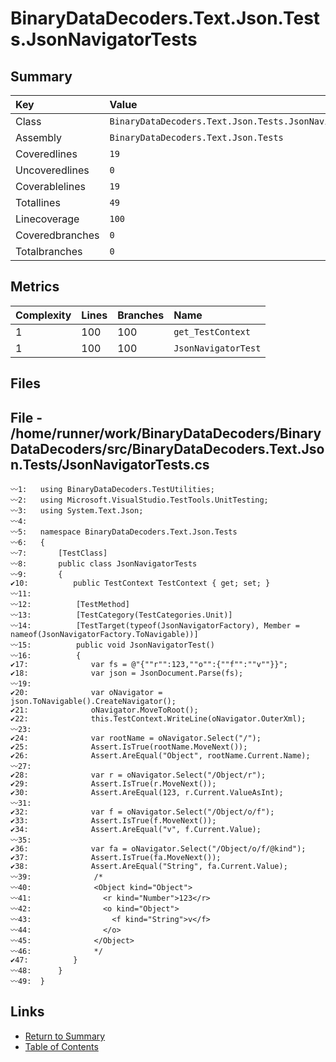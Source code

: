 ﻿# BinaryDataDecoders.Text.Json.Tests.JsonNavigatorTests

## Summary

| Key             | Value                                                   |
| :-------------- | :------------------------------------------------------ |
| Class           | `BinaryDataDecoders.Text.Json.Tests.JsonNavigatorTests` |
| Assembly        | `BinaryDataDecoders.Text.Json.Tests`                    |
| Coveredlines    | `19`                                                    |
| Uncoveredlines  | `0`                                                     |
| Coverablelines  | `19`                                                    |
| Totallines      | `49`                                                    |
| Linecoverage    | `100`                                                   |
| Coveredbranches | `0`                                                     |
| Totalbranches   | `0`                                                     |

## Metrics

| Complexity | Lines | Branches | Name                |
| :--------- | :---- | :------- | :------------------ |
| 1          | 100   | 100      | `get_TestContext`   |
| 1          | 100   | 100      | `JsonNavigatorTest` |

## Files

## File - /home/runner/work/BinaryDataDecoders/BinaryDataDecoders/src/BinaryDataDecoders.Text.Json.Tests/JsonNavigatorTests.cs

```CSharp
〰1:   using BinaryDataDecoders.TestUtilities;
〰2:   using Microsoft.VisualStudio.TestTools.UnitTesting;
〰3:   using System.Text.Json;
〰4:   
〰5:   namespace BinaryDataDecoders.Text.Json.Tests
〰6:   {
〰7:       [TestClass]
〰8:       public class JsonNavigatorTests
〰9:       {
✔10:          public TestContext TestContext { get; set; }
〰11:  
〰12:          [TestMethod]
〰13:          [TestCategory(TestCategories.Unit)]
〰14:          [TestTarget(typeof(JsonNavigatorFactory), Member = nameof(JsonNavigatorFactory.ToNavigable))]
〰15:          public void JsonNavigatorTest()
〰16:          {
✔17:              var fs = @"{""r"":123,""o"":{""f"":""v""}}";
✔18:              var json = JsonDocument.Parse(fs);
〰19:  
✔20:              var oNavigator = json.ToNavigable().CreateNavigator();
✔21:              oNavigator.MoveToRoot();
✔22:              this.TestContext.WriteLine(oNavigator.OuterXml);
〰23:  
✔24:              var rootName = oNavigator.Select("/");
✔25:              Assert.IsTrue(rootName.MoveNext());
✔26:              Assert.AreEqual("Object", rootName.Current.Name);
〰27:  
✔28:              var r = oNavigator.Select("/Object/r");
✔29:              Assert.IsTrue(r.MoveNext());
✔30:              Assert.AreEqual(123, r.Current.ValueAsInt);
〰31:  
✔32:              var f = oNavigator.Select("/Object/o/f");
✔33:              Assert.IsTrue(f.MoveNext());
✔34:              Assert.AreEqual("v", f.Current.Value);
〰35:  
✔36:              var fa = oNavigator.Select("/Object/o/f/@kind");
✔37:              Assert.IsTrue(fa.MoveNext());
✔38:              Assert.AreEqual("String", fa.Current.Value);
〰39:              /*
〰40:              <Object kind="Object">
〰41:                <r kind="Number">123</r>
〰42:                <o kind="Object">
〰43:                  <f kind="String">v</f>
〰44:                </o>
〰45:              </Object>
〰46:              */
✔47:          }
〰48:      }
〰49:  }
```

## Links

* [Return to Summary](Summary.md)
* [Table of Contents](../TOC.md)

